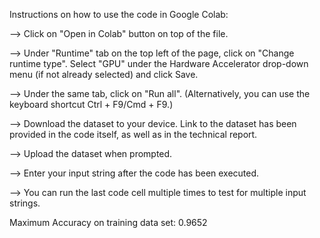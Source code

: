 Instructions on how to use the code in Google Colab:


--> Click on "Open in Colab" button on top of the file.

--> Under "Runtime" tab on the top left of the page, click on "Change runtime type". Select "GPU" under the Hardware Accelerator drop-down menu (if not already selected) and click Save.

--> Under the same tab, click on "Run all". (Alternatively, you can use the keyboard shortcut Ctrl + F9/Cmd + F9.)

--> Download the dataset to your device. Link to the dataset has been provided in the code itself, as well as in the technical report.

--> Upload the dataset when prompted.

--> Enter your input string after the code has been executed.

--> You can run the last code cell multiple times to test for multiple input strings.



Maximum Accuracy on training data set: 0.9652
